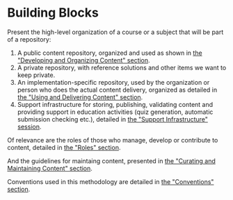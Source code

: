 # Building Blocks

Present the high-level organization of a course or a subject that will be part of a repository:

1. A public content repository, organized and used as shown in [the "Developing and Organizing Content" section](../../../develop-organize/overview/reading/README.md).
1. A private repository, with reference solutions and other items we want to keep private.
1. An implementation-specific repository, used by the organization or person who does the actual content delivery, organized as detailed in [the "Using and Delivering Content" section](../../../use-deliver/overview/reading/README.md).
1. Support infrastructure for storing, publishing, validating content and providing support in education activities (quiz generation, automatic submission checking etc.), detailed in [the "Support Infrastructure" session](../../../infrastructure/overview/reading/README.md).

Of relevance are the roles of those who manage, develop or contribute to content, detailed in [the "Roles" section](../../../roles/overview/reading/README.md).

And the guidelines for maintaing content, presented in [the "Curating and Maintaining Content" section](../../../curate-maintain/overview/reading/README.md).

Conventions used in this methodology are detailed in [the "Conventions" section](../../conventions/reading/README.md).
